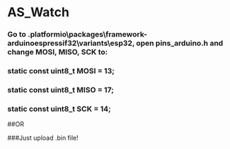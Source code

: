 # AS_Watch

### Go to .platformio\packages\framework-arduinoespressif32\variants\esp32, open pins_arduino.h and change MOSI, MISO, SCK to:
### static const uint8_t MOSI = 13;
### static const uint8_t MISO = 17;
### static const uint8_t SCK = 14;

##OR

###Just upload .bin file!
